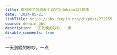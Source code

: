 ```yaml
---
title: 都别吵了我来发个自定义debian125镜像
date: '2024-05-21'
linkTitle: https://bbs.deepin.org/zh/post/272755
source: deepin_bbs
description: 一天到晚的吵吵，一点
disable_comments: true
---
```

一天到晚的吵吵，一点
